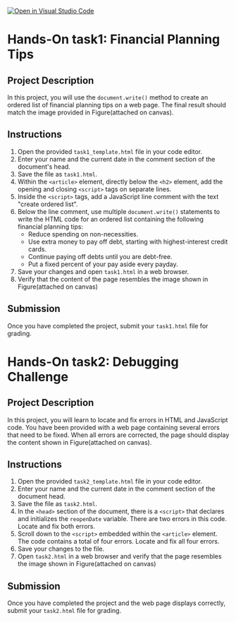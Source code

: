 [![Open in Visual Studio Code](https://classroom.github.com/assets/open-in-vscode-2e0aaae1b6195c2367325f4f02e2d04e9abb55f0b24a779b69b11b9e10269abc.svg)](https://classroom.github.com/online_ide?assignment_repo_id=15295173&assignment_repo_type=AssignmentRepo)
# Hands-On task1: Financial Planning Tips

## Project Description
In this project, you will use the `document.write()` method to create an ordered list of financial planning tips on a web page. The final result should match the image provided in Figure(attached on canvas).

## Instructions
1. Open the provided `task1_template.html` file in your code editor.
2. Enter your name and the current date in the comment section of the document's head.
3. Save the file as `task1.html`.
4. Within the `<article>` element, directly below the `<h2>` element, add the opening and closing `<script>` tags on separate lines.
5. Inside the `<script>` tags, add a JavaScript line comment with the text "create ordered list".
6. Below the line comment, use multiple `document.write()` statements to write the HTML code for an ordered list containing the following financial planning tips:
   - Reduce spending on non-necessities.
   - Use extra money to pay off debt, starting with highest-interest credit cards.
   - Continue paying off debts until you are debt-free.
   - Put a fixed percent of your pay aside every payday.
7. Save your changes and open `task1.html` in a web browser.
8. Verify that the content of the page resembles the image shown in Figure(attached on canvas)

## Submission
Once you have completed the project, submit your `task1.html` file for grading.

# Hands-On task2: Debugging Challenge

## Project Description
In this project, you will learn to locate and fix errors in HTML and JavaScript code. You have been provided with a web page containing several errors that need to be fixed. When all errors are corrected, the page should display the content shown in Figure(attached on canvas).

## Instructions
1. Open the provided `task2_template.html` file in your code editor.
2. Enter your name and the current date in the comment section of the document head.
3. Save the file as `task2.html`.
4. In the `<head>` section of the document, there is a `<script>` that declares and initializes the `reopenDate` variable. There are two errors in this code. Locate and fix both errors.
5. Scroll down to the `<script>` embedded within the `<article>` element. The code contains a total of four errors. Locate and fix all four errors.
6. Save your changes to the file.
7. Open `task2.html` in a web browser and verify that the page resembles the image shown in Figure(attached on canvas)

## Submission
Once you have completed the project and the web page displays correctly, submit your `task2.html` file for grading.
